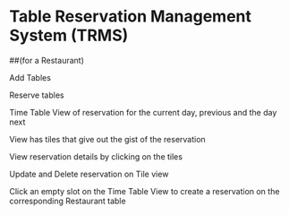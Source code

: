 # Table Reservation Management System (TRMS)
##(for a Restaurant)



Add Tables

Reserve tables

Time Table View of reservation for the current day, previous and the day next 

View has tiles that give out the gist of the reservation

View reservation details by clicking on the tiles

Update and Delete reservation on Tile view

Click an empty slot on the Time Table View to create a reservation on the corresponding Restaurant table 
